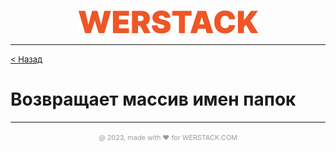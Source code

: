 <p align="center">
  <img src="./WERSTACK.png" alt="WERSTACK-PLATFORM">
</p>

---

<font size="2"><a href="../README.md">< Назад</a></font>

# Возвращает массив имен папок

---

<p align="center">
  <font size="2" color="#999999"><small>@ 2023, made with ❤ for WERSTACK.COM</small></font>
</p>